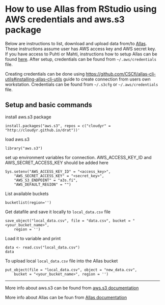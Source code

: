 # How to use Allas from RStudio using AWS credentials and aws.s3 package

Below are instructions to list, download and upload data from/to
 [Allas](https://docs.csc.fi/data/Allas/). These instructions assume user has AWS
 access key and AWS secret key.
If you have access to Puhti or Mahti, instructions how to setup Allas can be found
 [here](https://docs.csc.fi/data/Allas/accessing_allas/). After setup, credentials
 can be found from `~/.aws/credentials` file.

Creating credentials can be done using
 <https://github.com/CSCfi/allas-cli-utils#installing-allas-cli-utils>
  guide to create connection from users own workstation.
Credentials can be found from `~/.s3cfg` or `~/.aws/credentials` file.

## Setup and basic commands

install aws.s3 package

```
install.packages("aws.s3", repos = c("cloudyr" = "http://cloudyr.github.io/drat"))'
```

load aws.s3

```
library("aws.s3")
```

set up environment variables for connection. AWS_ACCESS_KEY_ID and
 AWS_SECRET_ACCESS_KEY should be added here

```
Sys.setenv("AWS_ACCESS_KEY_ID" = "<access_key>",
    "AWS_SECRET_ACCESS_KEY" = "<secret_key>",
    "AWS_S3_ENDPOINT" = "a3s.fi",
    "AWS_DEFAULT_REGION" = "")
```

List available buckets

```
bucketlist(region='')
```

Get datafile and save it locally to `local_data.csv` file

```
save_object("local_data.csv", file = "data.csv", bucket = "<your_bucket_name>",
    region = '')
```

Load it to variable and print

```
data <- read.csv("local_data.csv")
data
```

To upload local `local_data.csv` file into the Allas bucket

```
put_object(file = "local_data.csv", object = "new_data.csv",
    bucket = "<your_bucket_name>", region = '')
```

---
More info about aws.s3 can be found from
[aws.s3 documentation](https://github.com/cloudyr/aws.s3)

More info about Allas can be foun from [Allas documentation](https://docs.csc.fi/data/Allas/)